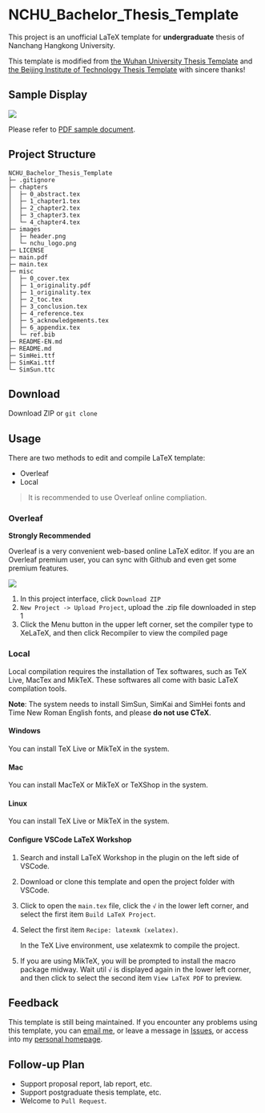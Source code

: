 # NCHU_Bachelor_Thesis_Template

This project is an unofficial LaTeX template for **undergraduate** thesis of Nanchang Hangkong University.

This template is modified from [the Wuhan University Thesis Template](https://github.com/mtobeiyf/whu-thesis) and [the Beijing Institute of Technology Thesis Template](https://github.com/BITNP/BIThesis) with sincere thanks!

## Sample Display

![](https://i.loli.net/2021/01/31/ErnqwjiL3cWGMu8.png)

Please refer to [PDF sample document](main.pdf).

## Project Structure

```
NCHU_Bachelor_Thesis_Template
├─ .gitignore
├─ chapters
│  ├─ 0_abstract.tex
│  ├─ 1_chapter1.tex
│  ├─ 2_chapter2.tex
│  ├─ 3_chapter3.tex
│  └─ 4_chapter4.tex
├─ images
│  ├─ header.png
│  └─ nchu_logo.png
├─ LICENSE
├─ main.pdf
├─ main.tex
├─ misc
│  ├─ 0_cover.tex
│  ├─ 1_originality.pdf
│  ├─ 1_originality.tex
│  ├─ 2_toc.tex
│  ├─ 3_conclusion.tex
│  ├─ 4_reference.tex
│  ├─ 5_acknowledgements.tex
│  ├─ 6_appendix.tex
│  └─ ref.bib
├─ README-EN.md
├─ README.md
├─ SimHei.ttf
├─ SimKai.ttf
└─ SimSun.ttc
```

## Download

Download ZIP or `git clone`

## Usage

There are two methods to edit and compile LaTeX template:

* Overleaf
* Local

> It is recommended to use Overleaf online compliation.

### Overleaf

**Strongly Recommended**

Overleaf is a very convenient web-based online LaTeX editor. If you are an Overleaf premium user, you can sync with Github and even get some premium features.

![](https://i.loli.net/2021/01/31/OMbfg7Pza3xdGlR.png)

1. In this project interface, click `Download ZIP`
2. `New Project -> Upload Project`, upload the .zip file downloaded in step 1
3. Click the Menu button in the upper left corner, set the compiler type to XeLaTeX, and then click Recompiler to view the compiled page

### Local

Local compilation requires the installation of Tex softwares, such as TeX Live, MacTex and MikTeX. These softwares all come with basic LaTeX compilation tools.

**Note**: The system needs to install SimSun, SimKai and SimHei fonts and Time New Roman English fonts, and please **do not use CTeX**.

#### Windows

You can install TeX Live or MikTeX in the system.

#### Mac

You can install MacTeX or MikTeX or TeXShop in the system.

#### Linux

You can install TeX Live or MikTeX in the system.

#### Configure VSCode LaTeX Workshop

1. Search and install LaTeX Workshop in the plugin on the left side of VSCode.

2. Download or clone this template and open the project folder with VSCode.

3. Click to open the `main.tex` file, click the `√` in the lower left corner, and select the first item `Build LaTeX Project`.

4. Select the first item `Recipe: latexmk (xelatex)`.

    In the TeX Live environment, use xelatexmk to compile the project.

5. If you are using MikTeX, you will be prompted to install the macro package midway. Wait util `√` is displayed again in the lower left corner, and then click to select the second item `View LaTeX PDF` to preview.

## Feedback

This template is still being maintained. If you encounter any problems using this template, you can [email me](hurleyhuang@hotmail.com), or leave a message in [Issues](https://github.com/NCHUSC/NCHU_Bachelor_Thesis_Template/issues), or access into my [personal homepage](https://withh.life).

## Follow-up Plan

* Support proposal report, lab report, etc.
* Support postgraduate thesis template, etc.
* Welcome to `Pull Request`.

